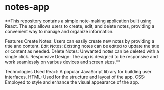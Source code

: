 # notes-app

**This repository contains a simple note-making application built using React. The app allows users to create, edit, and delete notes, providing a convenient way to manage and organize information.

Features
Create Notes: Users can easily create new notes by providing a title and content.
Edit Notes: Existing notes can be edited to update the title or content as needed.
Delete Notes: Unwanted notes can be deleted with a single click.
Responsive Design: The app is designed to be responsive and work seamlessly on various devices and screen sizes.**

Technologies Used
React: A popular JavaScript library for building user interfaces.
HTML: Used for the structure and layout of the app.
CSS: Employed to style and enhance the visual appearance of the app.
